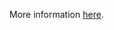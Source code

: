 More information [here](https://docs.prismacloud.io/en/enterprise-edition/policy-reference/oci-policies/iam/oci-iam-password-policy-must-contain-lower-case).
